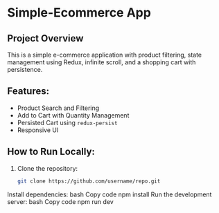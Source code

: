 # Simple-Ecommerce App

## Project Overview
This is a simple e-commerce application with product filtering, state management using Redux, infinite scroll, and a shopping cart with persistence.

## Features:
- Product Search and Filtering
- Add to Cart with Quantity Management
- Persisted Cart using `redux-persist`
- Responsive UI

## How to Run Locally:

1. Clone the repository:
   ```bash
   git clone https://github.com/username/repo.git
Install dependencies:
bash
Copy code
npm install
Run the development server:
bash
Copy code
npm run dev